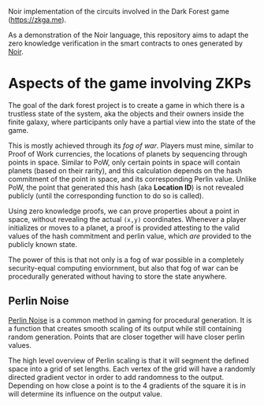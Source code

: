 Noir implementation of the circuits involved in the Dark Forest game (https://zkga.me).

As a demonstration of the Noir language, this repository aims to adapt the zero knowledge verification in the smart contracts to ones generated by [Noir](https://aztec.network/noir).

# Aspects of the game involving ZKPs
The goal of the dark forest project is to create a game in which there is a trustless state of the system, aka the objects and their owners inside the finite galaxy, where participants only have a partial view into the state of the game.

This is mostly achieved through its *fog of war*. Players must mine, similar to Proof of Work currencies, the locations of planets by sequencing through points in space. Similar to PoW, only certain points in space will contain planets (based on their rarity), and this calculation depends on the hash commitment of the point in space, and its corresponding Perlin value. Unlike PoW, the point that generated this hash (aka **Location ID**) is not revealed publicly (until the corresponding function to do so is called). 

Using zero knowledge proofs, we can prove properties about a point in space, without revealing the actual ``(x,y)`` coordinates. Whenever a player initializes or moves to a planet, a proof is provided attesting to the valid values of the hash commitment and perlin value, which *are* provided to the publicly known state.

The power of this is that not only is a fog of war possible in a completely security-equal computing enviornment, but also that fog of war can be procedurally generated without having to store the state anywhere.


## Perlin Noise
[Perlin Noise](https://en.wikipedia.org/wiki/Perlin_noise) is a common method in gaming for procedural generation. It is a function that creates smooth scaling of its output while still containing random generation. Points that are closer together will have closer perlin values. 

The high level overview of Perlin scaling is that it will segment the defined space into a grid of set lengths. Each vertex of the grid will have a randomly directed gradient vector in order to add randomness to the output. Depending on how close a point is to the 4 gradients of the square it is in will determine its influence on the output value.